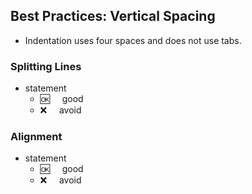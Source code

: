 ## Best Practices:  Vertical Spacing

     
- Indentation uses four spaces and does not use tabs.

### Splitting Lines

- statement
  - :ok:&nbsp;&nbsp;&nbsp;&nbsp; good
  - :x:&nbsp;&nbsp;&nbsp;&nbsp;  avoid

### Alignment

- statement
  - :ok:&nbsp;&nbsp;&nbsp;&nbsp; good
  - :x:&nbsp;&nbsp;&nbsp;&nbsp;  avoid
  

